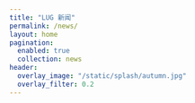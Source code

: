 ```yaml
---
title: "LUG 新闻"
permalink: /news/
layout: home
pagination:
  enabled: true
  collection: news
header:
  overlay_image: "/static/splash/autumn.jpg"
  overlay_filter: 0.2
---
```


